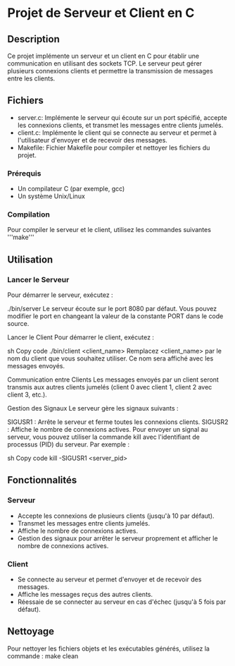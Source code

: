 
# Projet de Serveur et Client en C
## Description
Ce projet implémente un serveur et un client en C pour établir une communication en utilisant des sockets TCP. Le serveur peut gérer plusieurs connexions clients et permettre la transmission de messages entre les clients.

## Fichiers
- server.c: Implémente le serveur qui écoute sur un port spécifié, accepte les connexions clients, et transmet les messages entre clients jumelés.
- client.c: Implémente le client qui se connecte au serveur et permet à l'utilisateur d'envoyer et de recevoir des messages.
- Makefile: Fichier Makefile pour compiler et nettoyer les fichiers du projet.
### Prérequis
- Un compilateur C (par exemple, gcc)
- Un système Unix/Linux
### Compilation
Pour compiler le serveur et le client, utilisez les commandes suivantes '''make'''

## Utilisation
### Lancer le Serveur
Pour démarrer le serveur, exécutez :

./bin/server
Le serveur écoute sur le port 8080 par défaut. Vous pouvez modifier le port en changeant la valeur de la constante PORT dans le code source.

Lancer le Client
Pour démarrer le client, exécutez :

sh
Copy code
./bin/client <client_name>
Remplacez <client_name> par le nom du client que vous souhaitez utiliser. Ce nom sera affiché avec les messages envoyés.

Communication entre Clients
Les messages envoyés par un client seront transmis aux autres clients jumelés (client 0 avec client 1, client 2 avec client 3, etc.).

Gestion des Signaux
Le serveur gère les signaux suivants :

SIGUSR1 : Arrête le serveur et ferme toutes les connexions clients.
SIGUSR2 : Affiche le nombre de connexions actives.
Pour envoyer un signal au serveur, vous pouvez utiliser la commande kill avec l'identifiant de processus (PID) du serveur. Par exemple :

sh
Copy code
kill -SIGUSR1 <server_pid>

## Fonctionnalités
### Serveur
- Accepte les connexions de plusieurs clients (jusqu'à 10 par défaut).
- Transmet les messages entre clients jumelés.
- Affiche le nombre de connexions actives.
- Gestion des signaux pour arrêter le serveur proprement et afficher le nombre de connexions actives.
### Client
- Se connecte au serveur et permet d'envoyer et de recevoir des messages.
- Affiche les messages reçus des autres clients.
- Réessaie de se connecter au serveur en cas d'échec (jusqu'à 5 fois par défaut).


## Nettoyage
Pour nettoyer les fichiers objets et les exécutables générés, utilisez la commande :
make clean

